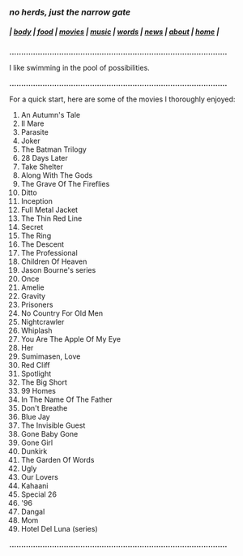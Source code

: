 ### _no herds, just the narrow gate_ 
##### |          [body](https://thenarrowgate.github.io/body)       |       [food](https://thenarrowgate.github.io/food)        |        [movies](https://thenarrowgate.github.io/movies)       |        [music](https://thenarrowgate.github.io/music)        |         [words](https://thenarrowgate.github.io/words)          |       [news](https://thenarrowgate.github.io/news)        |       [about](https://thenarrowgate.github.io/about)         |          [home](https://thenarrowgate.github.io/)          |

**............................................................................................**

I like swimming in the pool of possibilities.

**............................................................................................**

For a quick start, here are some of the movies I thoroughly enjoyed:

1. An Autumn's Tale
2. Il Mare
3. Parasite
4. Joker
5. The Batman Trilogy
6. 28 Days Later
7. Take Shelter
8. Along With The Gods
9. The Grave Of The Fireflies
10. Ditto
11. Inception
12. Full Metal Jacket
13. The Thin Red Line
14. Secret
15. The Ring
16. The Descent
17. The Professional
18. Children Of Heaven
19. Jason Bourne's series
20. Once
21. Amelie
22. Gravity
23. Prisoners
24. No Country For Old Men
25. Nightcrawler
26. Whiplash
27. You Are The Apple Of My Eye
28. Her
29. Sumimasen, Love
30. Red Cliff
31. Spotlight
32. The Big Short
33. 99 Homes
34. In The Name Of The Father
35. Don't Breathe
36. Blue Jay
37. The Invisible Guest
38. Gone Baby Gone
39. Gone Girl
40. Dunkirk
41. The Garden Of Words
42. Ugly
43. Our Lovers
44. Kahaani
45. Special 26
46. '96
47. Dangal
48. Mom
49. Hotel Del Luna (series)

**............................................................................................**
